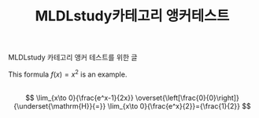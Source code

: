 ﻿---
title: "MLDLstudy카테고리 앵커테스트"
tags: 
  - Machine Learning
  - Deep Learning
  - MathJax
  - LaTex
use_math: true
categories:
  - MLDLstudy
toc: true
comments: 
  provider: "disqus"
  disqus:
    shortname: "https-brstar96-github-io"
header:
  teaser: /assets/Images/output_18_1.png
---

MLDLstudy 카테고리 앵커 테스트를 위한 글

This formula $f(x) = x^2$ is an example. <br><br>

$$
\lim_{x\to 0}{\frac{e^x-1}{2x}}
\overset{\left[\frac{0}{0}\right]}{\underset{\mathrm{H}}{=}}
\lim_{x\to 0}{\frac{e^x}{2}}={\frac{1}{2}}
$$